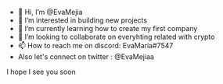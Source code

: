 - 👋 Hi, I’m @EvaMejia
- 👀 I’m interested in building new projects
- 🌱 I’m currently learning how to create my first company
- 💞️ I’m looking to collaborate on everyhting related with crypto
- 📫 How to reach me on discord: EvaMaria#7547
- Also let's connect on twitter : @EvaMejiaa

I hope I see you soon

<!---
EvaMejia/EvaMejia is a ✨ special ✨ repository because its `README.md` (this file) appears on your GitHub profile.
You can click the Preview link to take a look at your changes.
--->
